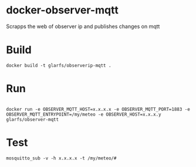 # docker-observer-mqtt

Scrapps the web of observer ip and publishes changes on mqtt


# Build

```
docker build -t glarfs/observerip-mqtt .
```

# Run

```

docker run -e OBSERVER_MQTT_HOST=x.x.x.x -e OBSERVER_MQTT_PORT=1883 -e OBSERVER_MQTT_ENTRYPOINT=/my/meteo -e OBSERVER_HOST=x.x.x.y glarfs/observer-mqtt
```


# Test

```
mosquitto_sub -v -h x.x.x.x -t /my/meteo/#
```
